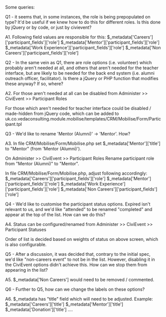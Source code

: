 Some queries: 

Q1 - it seems that, in some instances, the role is being prepopulated on type? It'd be useful if we knew how to do this for different roles. Is this done by jQuery or by code, or just by civievent?

A1. Following field values are responsible for this:
$_metadata['Careers']['participant_fields']['role'] 
$_metadata['Mentor']['participant_fields']['role'] 
$_metadata['Work Experience']['participant_fields']['role']
$_metadata['Non Careers']['participant_fields']['role'] 

Q2 - In the same vein as Q1, there are role options (i.e. volunteer) which probably aren't needed at all, and others that aren't needed for the teacher interface, but are likely to be needed for the back end system (i.e. alumni outreach officer, facilitator). Is there a jQuery or PHP function that modifies these anyway? If so, where?

A2. For those aren't needed at all can be disabled from 
Administer >>  CiviEvent >> Participant Roles

For those which aren't needed for teacher interface could be disabled / made-hidden from jQuery code, which can be added to 
uk.co.vedaconsulting.module.mobilise/templates/CRM/Mobilise/Form/Participant.tpl

Q3 - We'd like to rename 'Mentor (Alumni)' -> 'Mentor'. How?

A3. 
In file CRM/Mobilise/Form/Mobilise.php set $_metadata['Mentor']['title'] to "Mentor" (from 'Mentor (Alumni)').

On Administer >>  CiviEvent >> Participant Roles
Rename participant role from "Mentor (Alumni)" to "Mentor".

In file CRM/Mobilise/Form/Mobilise.php, adjust following accordingly: 
$_metadata['Careers']['participant_fields']['role'] 
$_metadata['Mentor']['participant_fields']['role'] 
$_metadata['Work Experience']['participant_fields']['role']
$_metadata['Non Careers']['participant_fields']['role'] 

Q4 - We'd like to customise the participant status options. Expired isn't relevant to us, and we'd like "attended" to be renamed "completed" and appear at the top of the list. How can we do this?

A4. Status can be configured/renamed from
Administer >>  CiviEvent >> Participant Statuses

Order of list is decided based on weights of status on above screen, which is also configurable.

Q5 - After a discussion, it was decided that, contrary to the initial spec, we'd like "non-careers event" to not be in the list. However, disabling it in the CiviEvent options didn't achieve this. How can we stop them from appearing in the list?

A5. $_metadata['Non Careers'] would need to be removed / commented.

Q6 - Further to Q5, how can we change the labels on these options?

A6. $_metadata has "title" field which will need to be adjusted.
Example:
$_metadata['Careers']['title']
$_metadata['Mentor']['title']
$_metadata['Donation']['title']
.... 
